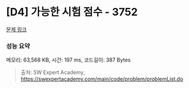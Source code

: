# [D4] 가능한 시험 점수 - 3752 

[문제 링크](https://swexpertacademy.com/main/code/problem/problemDetail.do?contestProbId=AWHPkqBqAEsDFAUn) 

### 성능 요약

메모리: 63,568 KB, 시간: 197 ms, 코드길이: 387 Bytes



> 출처: SW Expert Academy, https://swexpertacademy.com/main/code/problem/problemList.do